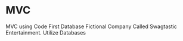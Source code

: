 # MVC
MVC using Code First Database
Fictional Company Called Swagtastic Entertainment. Utilize Databases
